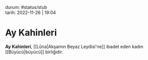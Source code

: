 durum: #status/stub  
tarih: 2022-11-26 | 19:04
# Ay Kahinleri
**Ay Kahinleri**, [[Lûna|Akşamın Beyaz Leydisi'ne]] ibadet eden kadın [[Büyücü|büyücü]] birliğidir.